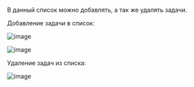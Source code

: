В данный список можно добавлять, а так же удалять задачи.

Добавление задачи в список:

![image](https://github.com/user-attachments/assets/d1276e23-505c-4de3-b792-ac08eff8a98a)

![image](https://github.com/user-attachments/assets/bf000a77-c5cb-4097-92e6-707747fb9d19)

Удаление задач из списка:

![image](https://github.com/user-attachments/assets/b28a6c49-a8e0-44f6-a661-1e666b04a3aa)

